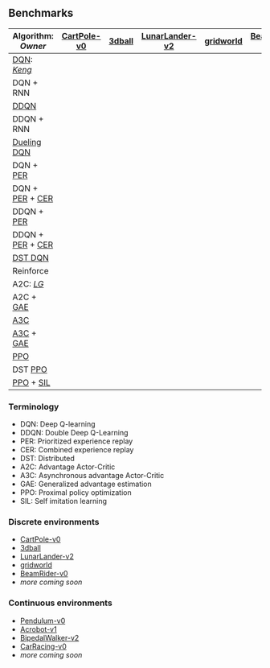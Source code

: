 ## Benchmarks

| Algorithm: *Owner* | [CartPole-v0](https://gym.openai.com/envs/CartPole-v0/) | [3dball](https://github.com/Unity-Technologies/ml-agents/blob/master/docs/Learning-Environment-Examples.md#3dball-3d-balance-ball) | [LunarLander-v2](https://gym.openai.com/envs/LunarLander-v2/) | [gridworld](https://github.com/Unity-Technologies/ml-agents/blob/master/docs/Learning-Environment-Examples.md#gridworld) | [BeamRider-v0](https://gym.openai.com/envs/BeamRider-v0/)| [Pendulum-v0](https://gym.openai.com/envs/Pendulum-v0/) | [Acrobot-v1](https://gym.openai.com/envs/Acrobot-v1/) | [BipedalWalker-v2](https://gym.openai.com/envs/BipedalWalker-v2/) | [CarRacing-v0](https://gym.openai.com/envs/CarRacing-v0/) |
|------------|--|--|--|--|--|--|--|--|--|
| [DQN](https://arxiv.org/abs/1312.5602): *[Keng](https://github.com/kengz)* | | | | | | n/a | n/a | n/a | n/a |
| DQN + RNN | | | | | | n/a | n/a | n/a | n/a |
| [DDQN](https://arxiv.org/abs/1509.06461) | | | | | | n/a | n/a | n/a | n/a |
| DDQN + RNN | | | | | | n/a | n/a | n/a | n/a |
| [Dueling DQN](https://arxiv.org/abs/1511.06581) | | | | | | n/a | n/a | n/a | n/a |
| DQN + [PER](https://arxiv.org/abs/1511.05952) | | | | | | n/a | n/a | n/a | n/a |
| DQN + [PER](https://arxiv.org/abs/1511.05952) + [CER](https://arxiv.org/abs/1712.01275) | | | | | | n/a | n/a | n/a | n/a |
| DDQN + [PER](https://arxiv.org/abs/1511.05952) | | | | | | n/a | n/a | n/a | n/a |
| DDQN + [PER](https://arxiv.org/abs/1511.05952) + [CER](https://arxiv.org/abs/1712.01275) | | | | | | n/a | n/a | n/a | n/a |
| [DST DQN](https://arxiv.org/abs/1602.01783) | | | | | | n/a | n/a | n/a | n/a |
| Reinforce | | | | | | | | | |
| A2C: *[LG](https://github.com/lgraesser)* | | | | | | | | | |
| A2C + [GAE](https://arxiv.org/abs/1506.02438) | | | | | | | | | |
| [A3C](https://arxiv.org/abs/1602.01783) | | | | | | | | | |
| [A3C](https://arxiv.org/abs/1602.01783) + [GAE](https://arxiv.org/abs/1506.02438) | | | | | | | | | |
| [PPO](https://arxiv.org/abs/1707.06347) | | | | | | | | | |
| DST [PPO](https://arxiv.org/abs/1707.06347) | | | | | | | | | |
| [PPO](https://arxiv.org/abs/1707.06347) + [SIL](https://arxiv.org/abs/1806.05635) | | | | | | | | | ||

### Terminology
- DQN: Deep Q-learning
- DDQN: Double Deep Q-Learning
- PER: Prioritized experience replay
- CER: Combined experience replay
- DST: Distributed
- A2C: Advantage Actor-Critic
- A3C: Asynchronous advantage Actor-Critic
- GAE: Generalized advantage estimation
- PPO: Proximal policy optimization
- SIL: Self imitation learning

### Discrete environments
- [CartPole-v0](https://gym.openai.com/envs/CartPole-v0/)
- [3dball](https://github.com/Unity-Technologies/ml-agents/blob/master/docs/Learning-Environment-Examples.md#3dball-3d-balance-ball)
- [LunarLander-v2](https://gym.openai.com/envs/LunarLander-v2/)
- [gridworld](https://github.com/Unity-Technologies/ml-agents/blob/master/docs/Learning-Environment-Examples.md#gridworld)
- [BeamRider-v0](https://gym.openai.com/envs/BeamRider-v0/)
- *more coming soon*

### Continuous environments
- [Pendulum-v0](https://gym.openai.com/envs/Pendulum-v0/)
- [Acrobot-v1](https://gym.openai.com/envs/Acrobot-v1/)
- [BipedalWalker-v2](https://gym.openai.com/envs/BipedalWalker-v2/)
- [CarRacing-v0](https://gym.openai.com/envs/CarRacing-v0/)
- *more coming soon*
